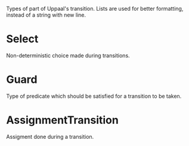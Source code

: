 Types of part of Uppaal's transition. Lists are used for better
formatting, instead of a string with new line.

# Select
Non-deterministic choice made during transitions.

# Guard
Type of predicate which should be satisfied for a transition to be
taken.

# AssignmentTransition
Assigment done during a transition.
